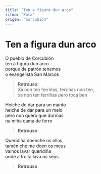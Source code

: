 ```yaml
---
title: "Ten a figura dun arco"
ritmo: "Xota"
origen: "Corcubión"
---
```


# Ten a figura dun arco

O pueblo de Corcubión<br>
ten a figura dun arco<br>
porque de patrón tenemos<br>
o evangelista San Marcos

> **Retrouso**:<br>
    Xa non ten ferriñas, ferriñas non ten,<br>xa non ten ferriñas pero toca ben

Heiche de dar para un manto<br>
heiche de dar para un melo<br>
pero non quero que durmas<br>
na miña cama de ferro<br>

> **Retrouso**

Queridiña dóenche os ollos,<br>
tamén che me doen os meus<br>
vainos lavar queridiña<br>
onde a troita lava os seus.<br>

> **Retrouso**